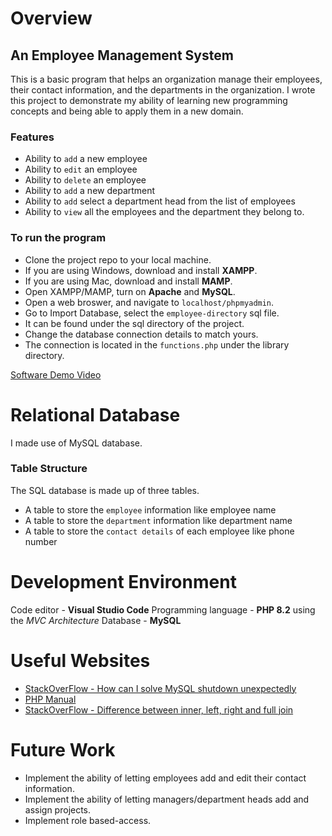 # Overview

## An Employee Management System
This is a basic program that helps an organization manage their employees, their contact information, and the departments in the organization. I wrote this project to demonstrate my ability of learning new programming concepts and being able to apply them in a new domain.

### Features
- Ability to `add` a new employee
- Ability to `edit` an employee
- Ability to `delete` an employee
- Ability to `add` a new department
- Ability to `add` select a department head from the list of employees
- Ability to `view` all the employees and the department they belong to.

### To run the program
- Clone the project repo to your local machine.
- If you are using Windows, download and install **XAMPP**.
- If you are using Mac, download and install **MAMP**.
- Open XAMPP/MAMP, turn on **Apache** and **MySQL**.
- Open a web broswer, and navigate to `localhost/phpmyadmin`.
- Go to Import Database, select the `employee-directory` sql file.
- It can be found under the sql directory of the project.
- Change the database connection details to match yours.
- The connection is located in the `functions.php` under the library directory.

[Software Demo Video](https://youtu.be/Qk31BsBSPPI)

# Relational Database
I made use of MySQL database.

### Table Structure

The SQL database is made up of three tables. 
- A table to store the `employee` information like employee name
- A table to store the `department` information like department name
- A table to store the `contact details` of each employee like phone number
  
# Development Environment

Code editor - **Visual Studio Code**
Programming language - **PHP 8.2** using the *MVC Architecture*
Database - **MySQL**

# Useful Websites

- [StackOverFlow - How can I solve MySQL shutdown unexpectedly](https://stackoverflow.com/questions/18022809/how-can-i-solve-error-mysql-shutdown-unexpectedly)
- [PHP Manual](https://www.php.net/manual/en/index.php)
- [StackOverFlow - Difference between inner, left, right and full join](https://stackoverflow.com/questions/5706437/whats-the-difference-between-inner-join-left-join-right-join-and-full-join)

# Future Work

- Implement the ability of letting employees add and edit their contact information.
- Implement the ability of letting managers/department heads add and assign projects.
- Implement role based-access.